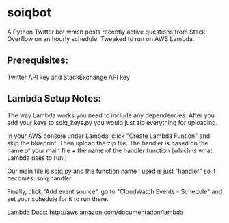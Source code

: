 # soiqbot
A Python Twitter bot which posts recently active questions from Stack Overflow on an hourly schedule.  Tweaked to run on AWS Lambda.

Prerequisites:
--------------
Twitter API key and StackExchange API key

Lambda Setup Notes:
-------------------
The way Lambda works you need to include any dependencies. After you add your keys to soiq_keys.py you would just zip everything for uploading.

In your AWS console under Lambda, click "Create Lambda Funtion" and skip the blueprint. Then upload the zip file.
The handler is based on the name of your main file + the name of the handler function (which is what Lambda uses to run.)

Our main file is soiq.py and the function name I used is just "handler" so it becomes: soiq.handler

Finally, click "Add event source", go to "CloudWatch Events - Schedule" and set your schedule for it to run there.

Lambda Docs:
http://aws.amazon.com/documentation/lambda




